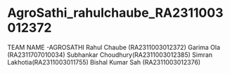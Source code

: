 # AgroSathi_rahulchaube_RA2311003012372

TEAM NAME
-AGROSATHI
Rahul Chaube (RA2311003012372)
Garima Ola (RA2311707010034)
Subhankar Choudhury(RA2311003012385)
Simran Lakhotia(RA2311003011755)
Bishal Kumar Sah (RA2311003012376)
